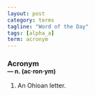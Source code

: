 ```yaml
---
layout: post
category: terms
tagline: "Word of the Day"
tags: [alpha_a]
term: acronym
---
```


<h3>Acronym<br/> <small>&mdash; n. (ac<span>&middot;</span>ron<span>&middot;</span>ym)</small></h3>
<p><ol><li>An Ohioan letter.</li>
</ol></p>
